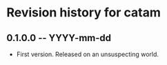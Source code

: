 # Revision history for catam

## 0.1.0.0 -- YYYY-mm-dd

* First version. Released on an unsuspecting world.
